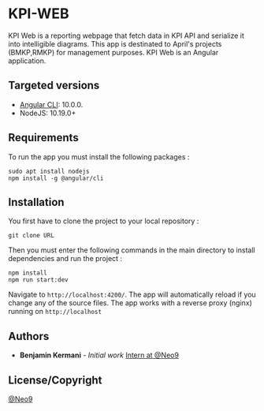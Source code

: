 # KPI-WEB

KPI Web is a reporting webpage that fetch data in KPI API and serialize it into intelligible diagrams.
This app is destinated to April's projects (BMKP,RMKP) for management purposes.
KPI Web is an Angular application.


## Targeted versions
* [Angular CLI](https://github.com/angular/angular-cli): 10.0.0.
* NodeJS: 10.19.0+

## Requirements

To run the app you must install the following packages :

```shell script
sudo apt install nodejs
npm install -g @angular/cli
```

## Installation

You first have to clone the project to your local repository :

```shell script
git clone URL
```
Then you must enter the following commands in the main directory to install dependencies and run the project : 

```shell script
npm install
npm run start:dev
```

Navigate to `http://localhost:4200/`. The app will automatically reload if you change any of the source files.
The app works with a reverse proxy (nginx) running on `http://localhost`


## Authors
* **Benjamin Kermani** - *Initial work* [Intern at @Neo9](https://github.com/b3nker)

## License/Copyright
[@Neo9](https://neo9.fr/)